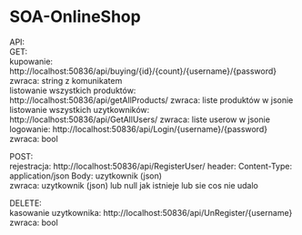 # SOA-OnlineShop

API:  
GET:   
kupowanie: http://localhost:50836/api/buying/{id}/{count}/{username}/{password} zwraca: string z komunikatem  
listowanie wszystkich produktów: http://localhost:50836/api/getAllProducts/ zwraca: liste produktów w jsonie  
listowanie wszystkich uzytkowników: http://localhost:50836/api/GetAllUsers/ zwraca: liste userow w jsonie  
logowanie: http://localhost:50836/api/Login/{username}/{password} zwraca: bool

POST:  
rejestracja: http://localhost:50836/api/RegisterUser/ header: Content-Type: application/json Body: uzytkownik (json)  
    zwraca: uzytkownik (json) lub null jak istnieje lub sie cos nie udalo

DELETE:  
kasowanie uzytkownika: http://localhost:50836/api/UnRegister/{username} zwraca: bool
